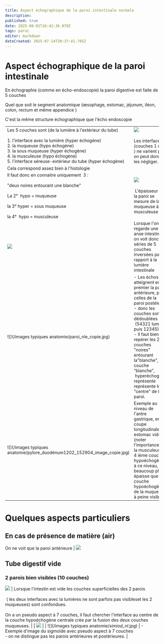 ```yaml
---
title: Aspect échographique de la paroi intestinale normale
description: 
published: true
date: 2025-08-01T16:42:36.070Z
tags: paroi
editor: markdown
dateCreated: 2025-07-14T20:37:41.795Z
---
```


# Aspect échographique de la paroi intestinale

En échographie (comme en écho-endoscopie) la paroi digestive est faite de 5 couches 

Quel que soit le segment anatomique (œsophage, estomac, jéjunum, iléon, colon, rectum et même appendice )

C'est la même structure échographique que l'écho endoscopie

|     |     |
| --- | --- |
| Les 5 couches sont (de la lumière à l'extérieur du tube)<br><br>1.  l'interface avec la lumière (hyper échogène)<br>2.  la muqueuse (hypo échogène)<br>3.  la sous muqueuse (hyper échogène)<br>4.  la musculeuse (hypo échogène)<br>5.  l'interface séreuse-extérieur du tube (hyper échogène) | ![](/schémas/paroi_interface5-2.png)<br><br>Les interfaces (couches 1 et 5 ) ne varient pas, on peut donc les négliger. |
| Cela correspond assez bien à l'histologie |     |
| Il faut donc en connaitre uniquement  3 :<br><br>"deux noires entourant une blanche"<br><br>La 2°  hypo = muqueuse<br><br>la 3° hyper = sous muqueuse<br><br>la 4°  hypo = musculeuse | ![](/schémas/capture_d’écran_2025-07-20_à_19.02.19_copie.png)<br><br> L'épaisseur de la paroi se mesure de la muqueuse à la musculeuse |
| ![](/schémas/schéma_double_paroi.jpg) | Lorsque l'on regarde une anse intestinale on voit donc 2 séries de 5 couches inversées par rapport à la lumière intestinale |
| ![](/images typiques anatomie/paroi_nle_copie.jpg) | -   Les échos atteignent en premier la paroi antérieure, puis celles de la paroi postéieure<br>-   donc les couches sont dédoublées  (54321 lumière puis 12345)<br>-   Il faut bien repérer les 2 couches "noires" entourant la"blanche", la couche “blanche”,  hyperéchogène représente représente le "centre" de la paroi. |
| ![](/images typiques anatomie/pylore_duodénum1202_152904_image_copie.jpg) | Exemple au niveau de l'antre gastrique, en coupe longitudinale estomac vide (noter l'importance de la musculeuse, 4 ième couche hypoéchogène à ce niveau, beaucoup plus épaisse que la couche hypoéchogène de la muqueuse à peine visible). |
# Quelques aspects particuliers
## En cas de présence de matière (air)
On ne voit que la paroi antérieure | ![](/schémas/caecum_air-13.jpg)
## Tube digestif vide
### 2 parois bien visibles (10 couches)
![](/schémas/10_couches_bien_séparées.jpg) | Lorsque l'intestin est vide les couches superficielles des 2 parois<br><br> ( les deux interfaces avec la lumières ne sont parfois pas visibleset les 2 muqueuses) sont confondues.<br><br>On a un pseudo aspect à 7 couches, il faut chercher l'interface au centre de la couche hypoéchogène centrale crée par la fusion des deux couches muqueuses. |
| ![](/schémas/ppseudo_5_couches.jpg) |
| ![](/images typiques anatomie/_simiod_nl_.jpg) | -   Exemple d'image du sigmoïde avec pseudo aspect à 7 couches<br>-   on ne distingue pas les parois antérieures et postérieures. |